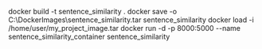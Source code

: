 docker build -t sentence_similarity .
docker save -o C:\DockerImages\sentence_similarity.tar sentence_similarity
docker load -i /home/user/my_project_image.tar
docker run -d -p 8000:5000 --name sentence_similarity_container sentence_similarity
